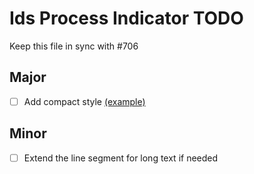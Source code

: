 # Ids Process Indicator TODO

Keep this file in sync with #706

## Major

- [ ] Add compact style [(example)](https://main-enterprise.demo.design.infor.com/components/processindicator/example-index.html)

## Minor

- [ ] Extend the line segment for long text if needed
